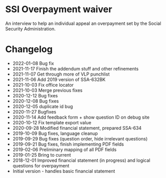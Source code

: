 # SSI Overpayment waiver

An interview to help an individual appeal an overpayment set by the Social
Security Administration.

# Changelog
* 2022-01-08 Bug fix
* 2021-11-17 Finish the addendum stuff and other refinements
* 2021-11-07 Get through more of VLP punchlist
* 2021-11-06 Add 2019 version of SSA-632BK
* 2021-10-03 Fix office locator
* 2021-10-03 Merge previous fixes
* 2020-12-12 Bug fixes
* 2020-12-08 Bug fixes
* 2020-12-05 duplicate id bug
* 2020-11-27 Bugfixes
* 2020-11-14 Add feedback form + show question ID on debug site
* 2020-10-12 Fix template export value
* 2020-09-28 Modified financial statement, prepared SSA-634
* 2019-10-09 Bug fixes, language cleanup
* 2019-09-29 Bug fixes (question order, hide irrelevant questions)
* 2019-09-21 Bug fixes, finish implementing PDF fields
* 2019-02-06 Preliminary mapping of all PDF fields
* 2019-01-25 Bring to current
* 2018-12-01 Improved financial statement (in progress) and logical questions for overpayment
* Initial version - handles basic financial statement